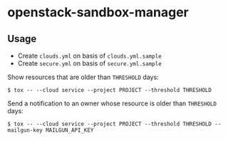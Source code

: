 # openstack-sandbox-manager

## Usage

* Create `clouds.yml` on basis of `clouds.yml.sample`
* Create `secure.yml` on basis of `secure.yml.sample`

Show resources that are older than `THRESHOLD` days:

```
$ tox -- --cloud service --project PROJECT --threshold THRESHOLD
```

Send a notification to an owner whose resource is older than `THRESHOLD` days:

```
$ tox -- --cloud service --project PROJECT --threshold THRESHOLD --mailgun-key MAILGUN_API_KEY
```
